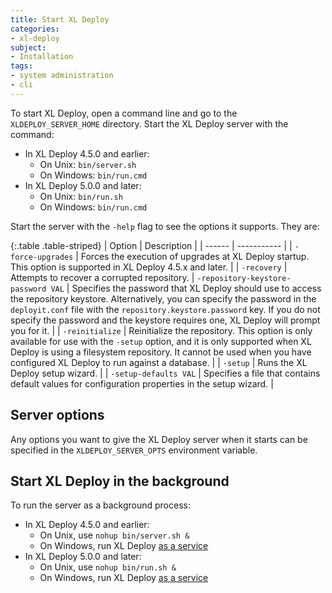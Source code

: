 ```yaml
---
title: Start XL Deploy
categories:
- xl-deploy
subject:
- Installation
tags:
- system administration
- cli
---
```


To start XL Deploy, open a command line and go to the `XLDEPLOY_SERVER_HOME` directory. Start the XL Deploy server with the command:

* In XL Deploy 4.5.0 and earlier:
    * On Unix: `bin/server.sh`
    * On Windows: `bin/run.cmd`
* In XL Deploy 5.0.0 and later:
    * On Unix: `bin/run.sh`
    * On Windows: `bin/run.cmd`

Start the server with the `-help` flag to see the options it supports. They are:

{:.table .table-striped}
| Option | Description |
| ------ | ----------- |
| `-force-upgrades` | Forces the execution of upgrades at XL Deploy startup. This option is supported in XL Deploy 4.5.x and later. |
| `-recovery` | Attempts to recover a corrupted repository.
| `-repository-keystore-password VAL` | Specifies the password that XL Deploy should use to access the repository keystore. Alternatively, you can specify the password in the `deployit.conf` file with the `repository.keystore.password` key. If you do not specify the password and the keystore requires one, XL Deploy will prompt you for it. |
| `-reinitialize` | Reinitialize the repository. This option is only available for use with the `-setup` option, and it is only supported when XL Deploy is using a filesystem repository. It cannot be used when you have configured XL Deploy to run against a database. |
| `-setup` | Runs the XL Deploy setup wizard. |
| `-setup-defaults VAL` | Specifies a file that contains default values for configuration properties in the setup wizard. |

## Server options

Any options you want to give the XL Deploy server when it starts can be specified in the `XLDEPLOY_SERVER_OPTS` environment variable.

## Start XL Deploy in the background

To run the server as a background process:

* In XL Deploy 4.5.0 and earlier:
    * On Unix, use `nohup bin/server.sh &`
    * On Windows, run XL Deploy [as a service](/xl-deploy/how-to/install-xl-deploy-as-a-service.html)
* In XL Deploy 5.0.0 and later:
    * On Unix, use `nohup bin/run.sh &`
    * On Windows, run XL Deploy [as a service](/xl-deploy/how-to/install-xl-deploy-as-a-service.html)
